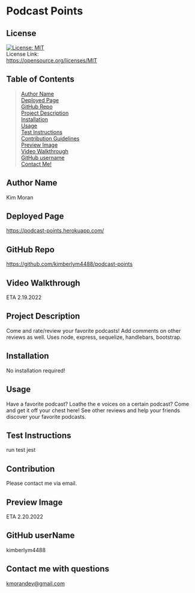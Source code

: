 
# Podcast Points

## License
[![License: MIT](https://img.shields.io/badge/License-MIT-yellow.svg)](https://opensource.org/licenses/MIT)<br> License Link:<br>  https://opensource.org/licenses/MIT

## Table of Contents
>[Author Name](#author-name) <br>
>[Deployed Page](#deployed-page) <br>
>[GitHub Repo](#github-repo) <br>
>[Project Description](#project-description)<br>
>[Installation](#installation)<br>
>[Usage](#usage)<br>
>[Test Instructions](#test-instructions)<br>
>[Contribution Guidelines](#contribution)<br>
>[Preview Image](#preview-image)<br>
>[Video Walkthrough](#video-walkthrough)<br>
>[GitHub username](#github-username)<br>
>[Contact Me!](#contact-me-with-questions)<br>

## Author Name
Kim Moran

## Deployed Page
https://podcast-points.herokuapp.com/

## GitHub Repo
https://github.com/kimberlym4488/podcast-points

## Video Walkthrough
ETA 2.19.2022

## Project Description
Come and rate/review your favorite podcasts! Add comments on other reviews as well. Uses node, express, sequelize, handlebars, bootstrap.

## Installation
No installation required!

## Usage
Have a favorite podcast? Loathe the e voices on a certain podcast? Come and get it off your chest here! See other reviews and help your friends discover your favorite podcasts.

## Test Instructions
run test jest

## Contribution
Please contact me via email.

## Preview Image
ETA 2.20.2022

## GitHub userName
kimberlym4488

## Contact me with questions
kmorandev@gmail.com

